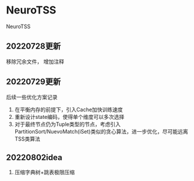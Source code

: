 # NeuroTSS
NeuroTSS

## 20220728更新
移除冗余文件， 增加注释

## 20220729更新
后续一些优化方案记录
1. 在平衡内存的前提下，引入Cache加快训练速度
2. 重新设计state编码，使得单个维度可以多次选择
3. 对于最终节点仍为Tuple类型的节点，考虑引入PartitionSort/NuevoMatch(iSet)类似的贪心算法，进一步优化，尽可能远离TSS类算法

## 20220802idea
1. 压缩字典树+跳表极限压缩
